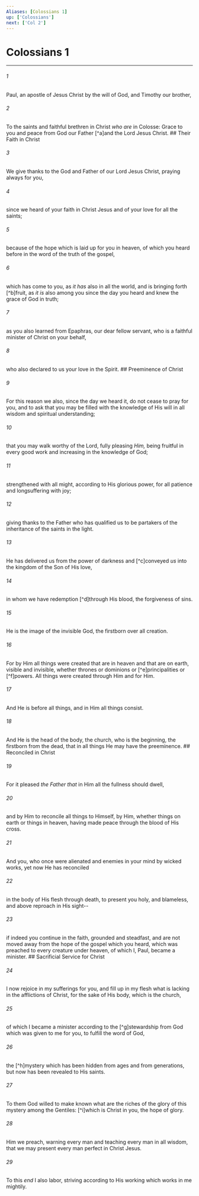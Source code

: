 ```yaml
---
Aliases: [Colossians 1]
up: ['Colossians']
next: ['Col 2']
---
```

# Colossians 1

***


###### 1 
Paul, an apostle of Jesus Christ by the will of God, and Timothy our brother, 

###### 2 
To the saints and faithful brethren in Christ _who are_ in Colosse: Grace to you and peace from God our Father [^a]and the Lord Jesus Christ. ## Their Faith in Christ 

###### 3 
We give thanks to the God and Father of our Lord Jesus Christ, praying always for you, 

###### 4 
since we heard of your faith in Christ Jesus and of your love for all the saints; 

###### 5 
because of the hope which is laid up for you in heaven, of which you heard before in the word of the truth of the gospel, 

###### 6 
which has come to you, as _it has_ also in all the world, and is bringing forth [^b]fruit, as _it is_ also among you since the day you heard and knew the grace of God in truth; 

###### 7 
as you also learned from Epaphras, our dear fellow servant, who is a faithful minister of Christ on your behalf, 

###### 8 
who also declared to us your love in the Spirit. ## Preeminence of Christ 

###### 9 
For this reason we also, since the day we heard it, do not cease to pray for you, and to ask that you may be filled with the knowledge of His will in all wisdom and spiritual understanding; 

###### 10 
that you may walk worthy of the Lord, fully pleasing _Him,_ being fruitful in every good work and increasing in the knowledge of God; 

###### 11 
strengthened with all might, according to His glorious power, for all patience and longsuffering with joy; 

###### 12 
giving thanks to the Father who has qualified us to be partakers of the inheritance of the saints in the light. 

###### 13 
He has delivered us from the power of darkness and [^c]conveyed _us_ into the kingdom of the Son of His love, 

###### 14 
in whom we have redemption [^d]through His blood, the forgiveness of sins. 

###### 15 
He is the image of the invisible God, the firstborn over all creation. 

###### 16 
For by Him all things were created that are in heaven and that are on earth, visible and invisible, whether thrones or dominions or [^e]principalities or [^f]powers. All things were created through Him and for Him. 

###### 17 
And He is before all things, and in Him all things consist. 

###### 18 
And He is the head of the body, the church, who is the beginning, the firstborn from the dead, that in all things He may have the preeminence. ## Reconciled in Christ 

###### 19 
For it pleased _the Father that_ in Him all the fullness should dwell, 

###### 20 
and by Him to reconcile all things to Himself, by Him, whether things on earth or things in heaven, having made peace through the blood of His cross. 

###### 21 
And you, who once were alienated and enemies in your mind by wicked works, yet now He has reconciled 

###### 22 
in the body of His flesh through death, to present you holy, and blameless, and above reproach in His sight-- 

###### 23 
if indeed you continue in the faith, grounded and steadfast, and are not moved away from the hope of the gospel which you heard, which was preached to every creature under heaven, of which I, Paul, became a minister. ## Sacrificial Service for Christ 

###### 24 
I now rejoice in my sufferings for you, and fill up in my flesh what is lacking in the afflictions of Christ, for the sake of His body, which is the church, 

###### 25 
of which I became a minister according to the [^g]stewardship from God which was given to me for you, to fulfill the word of God, 

###### 26 
the [^h]mystery which has been hidden from ages and from generations, but now has been revealed to His saints. 

###### 27 
To them God willed to make known what are the riches of the glory of this mystery among the Gentiles: [^i]which is Christ in you, the hope of glory. 

###### 28 
Him we preach, warning every man and teaching every man in all wisdom, that we may present every man perfect in Christ Jesus. 

###### 29 
To this _end_ I also labor, striving according to His working which works in me mightily.
